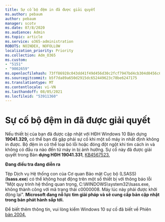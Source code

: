```yaml
---
title: Sự cố bộ đệm in đã được giải quyết
ms.author: pebaum
author: pebaum
manager: scotv
ms.date: 07/8/2020
ms.audience: Admin
ms.topic: article
ms.service: o365-administration
ROBOTS: NOINDEX, NOFOLLOW
localization_priority: Priority
ms.collection: Adm_O365
ms.custom:
- "5151"
- "9002659"
ms.openlocfilehash: 73ff86928c043dd41f49d456d30c2fcf7947bd4cb304d0456c634d4fa5808239
ms.sourcegitcommit: b5f7da89a650d2915dc652449623c78be6247175
ms.translationtype: MT
ms.contentlocale: vi-VN
ms.lasthandoff: 08/05/2021
ms.locfileid: "53911360"
---
```

# <a name="print-spooler-issue-is-resolved"></a>Sự cố bộ đệm in đã được giải quyết

Nếu thiết bị của bạn đã được cập nhật với HĐH Windows 10 Bản dựng **19041.329,** có thể bạn đã gặp phải sự cố khi một số máy in nhất định không in được.   Bộ đệm in có thể loại bỏ lỗi hoặc đóng đột ngột khi tìm cách in và không có đầu ra nào đến từ máy in bị ảnh hưởng. Sự cố này đã được giải quyết trong Bản **dựng HĐH 19041.331**, [KB4567523.](https://support.microsoft.com/help/4567523/windows-10-update-kb4567523)  

**Đang điều tra đang diễn ra**

Tệp Dịch vụ Hệ thống con của Cơ quan Bảo mật Cục bộ (LSASS) (**Isass.exe**) có thể không hoạt động trên một số thiết bị với thông báo lỗi "Một quy trình hệ thống quan trọng, C:\WINDOWS\system32\Isass.exe, không thành công với mã trạng thái c0000008. Máy lúc này phải được khởi động lại".  **Microsoft đang nỗ lực tìm giải pháp và sẽ cung cấp bản cập nhật trong bản phát hành sắp tới.**

Để biết thêm thông tin, vui lòng kiểm Windows 10 sự cố đã biết về Phiên [bản 2004.](https://docs.microsoft.com/windows/release-information/status-windows-10-2004#442msgdesc)